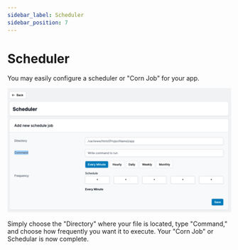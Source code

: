 ```yaml
---
sidebar_label: Scheduler
sidebar_position: 7
---
```

# Scheduler

You may easily configure a scheduler or "Corn Job" for your app.

![Mezohub](./img/server-scheduler.png)

Simply choose the "Directory" where your file is located, type "Command," and choose how frequently you want it to execute. Your "Corn Job" or Schedular is now complete.



